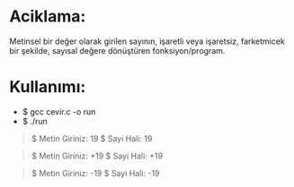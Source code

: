 # Aciklama:
Metinsel bir değer olarak girilen sayının, işaretli veya işaretsiz,
farketmicek bir şekilde, sayısal değere dönüştüren fonksiyon/program.


# Kullanımı:


- $ gcc cevir.c -o run
- $ ./run

> $ Metin Giriniz: 19
> $ Sayi Hali: 19

> $ Metin Giriniz: +19
> $ Sayi Hali: +19

> $ Metin Giriniz: -19
> $ Sayi Hali: -19
